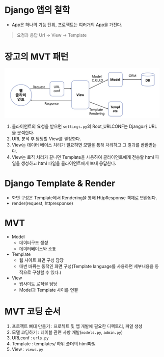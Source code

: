 # Django 앱의 철학
* App은 하나의 기능 단위, 프로젝트는 여러개의 App을 가진다. 

> 요청과 응답
> Url → View → Template

# 장고의 MVT 패턴
![1](./reusable_app.assets/%ED%99%94%EB%A9%B4%20%EC%BA%A1%EC%B2%98%202022-09-24%20171135.jpg)

1. 클라이언트의 요청을 받으면 `settings.py`의 Root_URLCONF는 Django가 URL을 분석한다.
2. URL 분석 후 담당할 View를 결정한다.
3. View는 데이터 베이스 처리가 필요하면 모델을 통해 처리하고 그 결과를 반환받는다.
4. View는 로직 처리가 끝나면 Template을 사용하여 클라이언트에게 전송할 html 파일을 생성하고 html 파일을 클라이언트에게 보내 응답한다.

# Django Template & Render 
* 화면 구성은 Template에서 Rendering을 통해 HttpResponse 객체로 변환된다.
* render(request, httpresponse)

# MVT 
* Model
  * 데이터구조 생성
  * 데이터베이스와 소통
* Template
  * 웹 사이트 화면 구성 담당
  * 매번 바뀌는 동적인 화면 구성(Template language를 사용하면 세부내용을 동적으로 구성할 수 있다.)
* View
  * 웹사이트 로직을 담당
  * Model과 Template 사이를 연결

# MVT 코딩 순서
1. 프로젝트 뼈대 만들기 : 프로젝트 및 앱 개발에 필요한 디렉토리, 파일 생성
2. 모델 코딩하기 : 테이블 관련 사항 개발(`models.py`, `admin.py`)
3. URLconf : `urls.py` 
4. Template : templates/ 하위 폴더의 html파일
5. View : `views.py` 


